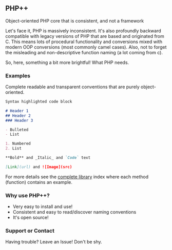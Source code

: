 ## PHP++

Object-oriented PHP core that is consistent, and not a framework

Let's face it, PHP is massively inconsistent. It's also profoundly backward compatible with legacy versions of PHP that are based and originated from C. This means lots of procedural functionality and conversions mixed with modern OOP conversions (most commonly camel cases). Also, not to forget the misleading and non-descriptive function naming (a lot coming from c).

So, here, something a bit more brightful! What PHP needs.

### Examples

Complete readable and transparent conventions that are purely object-oriented.

```markdown
Syntax highlighted code block

# Header 1
## Header 2
### Header 3

- Bulleted
- List

1. Numbered
2. List

**Bold** and _Italic_ and `Code` text

[Link](url) and ![Image](src)
```

For more details see the [complete library](dsada) index where each method (function) contains an example.

### Why use PHP++?

* Very easy to install and use!
* Consistent and easy to read/discover naming conventions
* It's open source!

### Support or Contact

Having trouble? Leave an Issue! Don't be shy.
